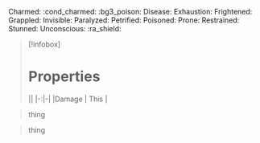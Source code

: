 Charmed: :cond_charmed: :bg3_poison:
Disease: 
Exhaustion: 
Frightened: 
Grappled: 
Invisible: 
Paralyzed: 
Petrified: 
Poisoned: 
Prone: 
Restrained: 
Stunned: 
Unconscious: :ra_shield:


>[!infobox]
># Properties
>||
>|-:|-|
>|Damage | This |

>thing

>thing
